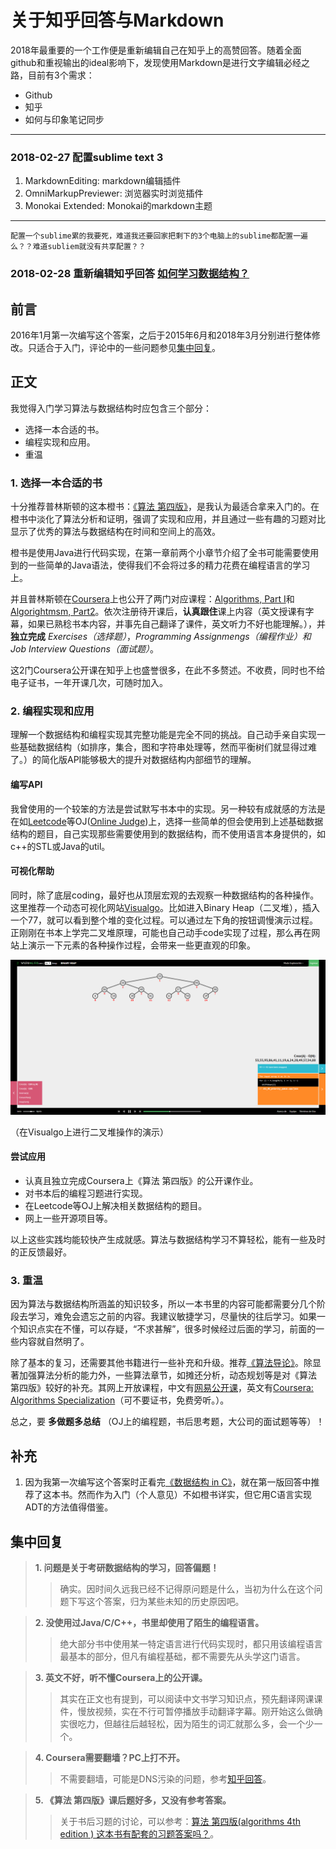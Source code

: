 # 关于知乎回答与Markdown

2018年最重要的一个工作便是重新编辑自己在知乎上的高赞回答。随着全面github和重视输出的ideal影响下，发现使用Markdown是进行文字编辑必经之路，目前有3个需求：

* Github
* 知乎
* 如何与印象笔记同步

****

### 2018-02-27 配置sublime text 3

1. MarkdownEditing: markdown编辑插件
2. OmniMarkupPreviewer: 浏览器实时浏览插件
3. Monokai Extended: Monokai的markdown主题
 
****

```
配置一个sublime累的我要死，难道我还要回家把剩下的3个电脑上的sublime都配置一遍么？？难道subliem就没有共享配置？？
```

### 2018-02-28 重新编辑知乎回答 [如何学习数据结构？](https://www.zhihu.com/question/21318658/answer/42690576)

## 前言 ##

2016年1月第一次编写这个答案，之后于2015年6月和2018年3月分别进行整体修改。只适合于入门，评论中的一些问题参见[集中回复](#集中回复)。

## 正文 ##

我觉得入门学习算法与数据结构时应包含三个部分：

* 选择一本合适的书。
* 编程实现和应用。
* 重温


### 1. 选择一本合适的书 ###

十分推荐普林斯顿的这本橙书：[《算法 第四版》](https://algs4.cs.princeton.edu/home/)，是我认为最适合拿来入门的。在橙书中淡化了算法分析和证明，强调了实现和应用，并且通过一些有趣的习题对比显示了优秀的算法与数据结构在时间和空间上的高效。

橙书是使用Java进行代码实现，在第一章前两个小章节介绍了全书可能需要使用到的一些简单的Java语法，使得我们不会将过多的精力花费在编程语言的学习上。

并且普林斯顿在[Coursera](https://www.coursera.org/)上也公开了两门对应课程：[Algorithms, Part I](https://www.coursera.org/learn/algorithms-part1)和[Algorightmsm, Part2](https://www.coursera.org/learn/algorithms-part2)。依次注册待开课后，**认真跟住**课上内容（英文授课有字幕，如果已熟稔书本内容，并事先自己翻译了课件，英文听力不好也能理解。），并**独立完成** *Exercises（选择题）*，*Programming Assignmengs（编程作业）*和*Job Interview Questions（面试题）*。

这2门Coursera公开课在知乎上也盛誉很多，在此不多赘述。不收费，同时也不给电子证书，一年开课几次，可随时加入。

### 2. 编程实现和应用 ###

理解一个数据结构和编程实现其完整功能是完全不同的挑战。自己动手亲自实现一些基础数据结构（如排序，集合，图和字符串处理等，然而平衡树们就显得过难了。）的简化版API能够极大的提升对数据结构内部细节的理解。

#### 编写API ####

我曾使用的一个较笨的方法是尝试默写书本中的实现。另一种较有成就感的方法是在如[Leetcode](https://leetcode.com)等OJ([Online Judge](https://baike.baidu.com/item/Online%20Judge/2397914?fr=aladdin))上，选择一些简单的但会使用到上述基础数据结构的题目，自己实现那些需要使用到的数据结构，而不使用语言本身提供的，如c++的STL或Java的util。

#### 可视化帮助 ####

同时，除了底层coding，最好也从顶层宏观的去观察一种数据结构的各种操作。这里推荐一个动态可视化网站[Visualgo](https://visualgo.net/en)。比如进入Binary Heap（二叉堆），插入一个77，就可以看到整个堆的变化过程。可以通过左下角的按钮调慢演示过程。正刚刚在书本上学完二叉堆原理，可能也自己动手code实现了过程，那么再在网站上演示一下元素的各种操作过程，会带来一些更直观的印象。

![Visualgo: Binary Heap](https://github.com/xfmeng17/zhihu/blob/master/HowToLearnDS/visualgo.png?raw=true)

（在Visualgo上进行二叉堆操作的演示）

#### 尝试应用 ####

* 认真且独立完成Coursera上《算法 第四版》的公开课作业。
* 对书本后的编程习题进行实现。
* 在Leetcode等OJ上解决相关数据结构的题目。
* 网上一些开源项目等。

以上这些实践均能较快产生成就感。算法与数据结构学习不算轻松，能有一些及时的正反馈最好。

### 3. 重温 ###

因为算法与数据结构所涵盖的知识较多，所以一本书里的内容可能都需要分几个阶段去学习，难免会遗忘之前的内容。我建议敏捷学习，尽量快的往后学习。如果一个知识点实在不懂，可以存疑，“不求甚解”，很多时候经过后面的学习，前面的一些内容就自然明了。


除了基本的复习，还需要其他书籍进行一些补充和升级。推荐[《算法导论》](https://mitpress.mit.edu/books/introduction-algorithms)。除显著加强算法分析的能力外，一些算法章节，如摊还分析，动态规划等是对《算法 第四版》较好的补充。其网上开放课程，中文有[网易公开课](http://open.163.com/special/opencourse/algorithms.html)，英文有[Coursera: Algorithms Specialization](https://www.coursera.org/specializations/algorithms)（可不要证书，免费旁听。）。

总之，要 **多做题多总结** （OJ上的编程题，书后思考题，大公司的面试题等等）！

## 补充 ##

1. 因为我第一次编写这个答案时正看完[《数据结构 in C》](https://book.douban.com/subject/1139426/)，就在第一版回答中推荐了这本书。然而作为入门（个人意见）不如橙书详实，但它用C语言实现ADT的方法值得借鉴。

## 集中回复 ##


>  __1. 问题是关于考研数据结构的学习，回答偏题！__
>> 确实。因时间久远我已经不记得原问题是什么，当初为什么在这个问题下写这个答案，归为某些未知的历史原因吧。

>  __2. 没使用过Java/C/C++，书里却使用了陌生的编程语言。__
>> 绝大部分书中使用某一特定语言进行代码实现时，都只用该编程语言最基本的部分，但凡有编程基础，都不需要先从头学这门语言。

>  __3. 英文不好，听不懂Coursera上的公开课。__
>> 其实在正文也有提到，可以阅读中文书学习知识点，预先翻译网课课件，慢放视频，实在不行可暂停播放手动翻译字幕。刚开始这么做确实很吃力，但越往后越轻松，因为陌生的词汇就那么多，会一个少一个。

>  __4. Coursera需要翻墙？PC上打不开。__
>> 不需要翻墙，可能是DNS污染的问题，参考[知乎回答](https://www.zhihu.com/question/29433255)。

> __5. 《算法 第四版》课后题好多，又没有参考答案。__
>> 关于书后习题的讨论，可以参考：[算法 第四版(algorithms 4th edition ) 这本书有配套的习题答案吗？](https://www.zhihu.com/question/27876056/answer/64157598)。

